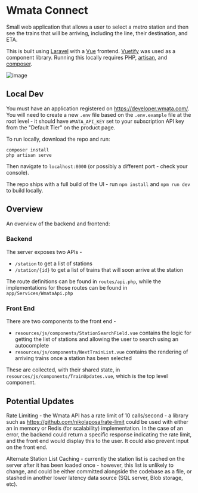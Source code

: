 # Wmata Connect

Small web application that allows a user to select a metro station and then see the trains that will be arriving, including the line, their destination, and ETA.

This is built using [Laravel](https://laravel.com/) with a [Vue](https://v2.vuejs.org/) frontend. [Vuetify](https://vuetifyjs.com/en/) was used as a component library. Running this locally requires PHP, [artisan](https://laravel.com/docs/9.x/artisan), and [composer](https://getcomposer.org/).

![image](https://user-images.githubusercontent.com/2307171/162852101-486fc4ee-a45e-4381-b694-c85a6f577408.png)

## Local Dev

You must have an application registered on https://developer.wmata.com/. You will need to create a new `.env` file based on the `.env.example` file at the root level - it should have `WMATA_API_KEY` set to your subscription API key from the "Default Tier" on the product page.

To run locally, download the repo and run:

```
composer install
php artisan serve
```

Then navigate to `localhost:8000` (or possibly a different port - check your console).

The repo ships with a full build of the UI - run `npm install` and `npm run dev` to build locally.

## Overview
An overview of the backend and frontend:

### Backend
The server exposes two APIs -
- `/station` to get a list of stations
- `/station/{id}` to get a list of trains that will soon arrive at the station

The route definitions can be found in `routes/api.php`, while the implementations for those routes can be found in `app/Services/WmataApi.php`

### Front End
There are two components to the front end -

- `resources/js/components/StationSearchField.vue` contains the logic for getting the list of stations and allowing the user to search using an autocomplete
- `resources/js/components/NextTrainList.vue` contains the rendering of arriving trains once a station has been selected

These are collected, with their shared state, in `resources/js/components/TrainUpdates.vue`, which is the top level component.

## Potential Updates

Rate Limiting - the Wmata API has a rate limit of 10 calls/second - a library such as https://github.com/nikolaposa/rate-limit could be used with either an in memory or Redis (for scalability) implementation. In the case of an error, the backend could return a specific response indicating the rate limit, and the front end would display this to the user. It could also prevent input on the front end.

Alternate Station List Caching - currently the station list is cached on the server after it has been loaded once - however, this list is unlikely to change, and could be either committed alongside the codebase as a file, or stashed in another lower latency data source (SQL server, Blob storage, etc).

